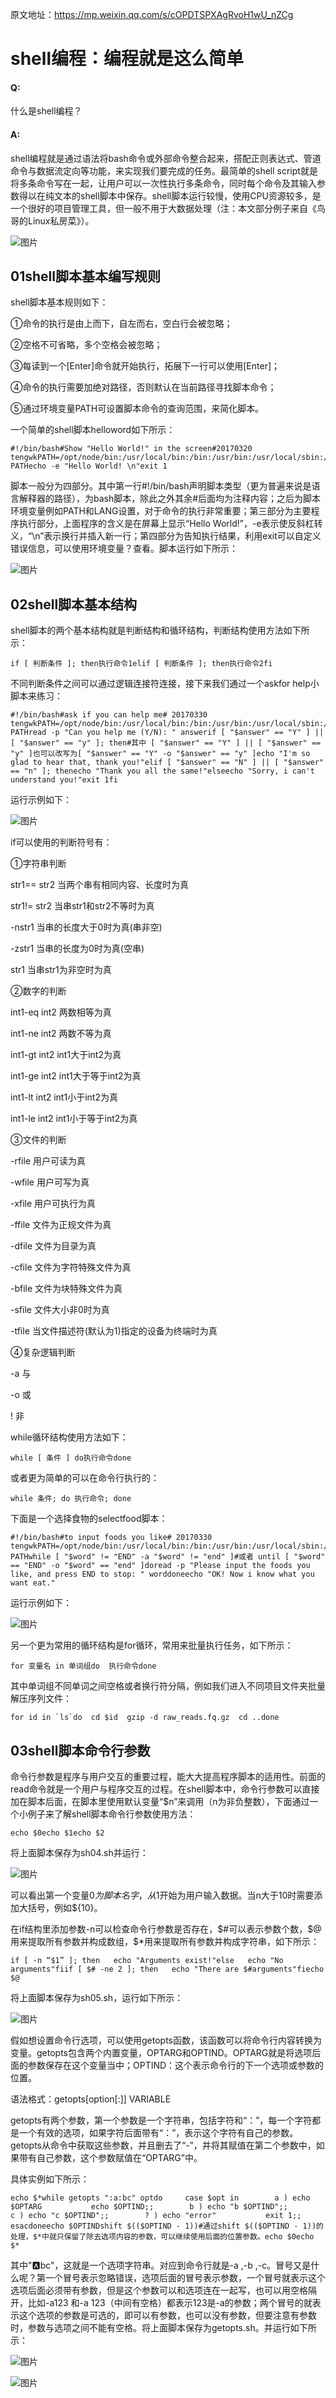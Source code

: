 原文地址：https://mp.weixin.qq.com/s/cOPDTSPXAgRvoH1wU_nZCg





# shell编程：编程就是这么简单



#### Q:

什么是shell编程？



#### A:

shell编程就是通过语法将bash命令或外部命令整合起来，搭配正则表达式、管道命令与数据流定向等功能，来实现我们要完成的任务。最简单的shell script就是将多条命令写在一起，让用户可以一次性执行多条命令，同时每个命令及其输入参数得以在纯文本的shell脚本中保存。shell脚本运行较慢，使用CPU资源较多，是一个很好的项目管理工具，但一般不用于大数据处理（注：本文部分例子来自《鸟哥的Linux私房菜》）。







![图片](https://mmbiz.qpic.cn/mmbiz_jpg/ibj9nANUc6z5gia8CDicoHTAv7EFRvicoLP7M8yCzhcWhcT2t18VDicia7UekdeqHvv83NtdH07UNbefoIliagH8ByHzA/640?wx_fmt=jpeg&tp=wxpic&wxfrom=5&wx_lazy=1&wx_co=1)

## 01shell脚本基本编写规则

shell脚本基本规则如下：

①命令的执行是由上而下，自左而右，空白行会被忽略；

②空格不可省略，多个空格会被忽略；

③每读到一个[Enter]命令就开始执行，拓展下一行可以使用\[Enter]；

④命令的执行需要加绝对路径，否则默认在当前路径寻找脚本命令；

⑤通过环境变量PATH可设置脚本命令的查询范围，来简化脚本。

一个简单的shell脚本helloword如下所示：

```
#!/bin/bash#Show "Hello World!" in the screen#20170320 tengwkPATH=/opt/node/bin:/usr/local/bin:/bin:/usr/bin:/usr/local/sbin:/usr/sbin:/sbinexport PATHecho -e "Hello World! \n"exit 1
```

脚本一般分为四部分。其中第一行#!/bin/bash声明脚本类型（更为普遍来说是语言解释器的路径），为bash脚本，除此之外其余#后面均为注释内容；之后为脚本环境变量例如PATH和LANG设置，对于命令的执行非常重要；第三部分为主要程序执行部分，上面程序的含义是在屏幕上显示“Hello World!”，-e表示使反斜杠转义，“\n”表示换行并插入新一行；第四部分为告知执行结果，利用exit可以自定义错误信息，可以使用环境变量？查看。脚本运行如下所示：

![图片](https://mmbiz.qpic.cn/mmbiz_png/ibj9nANUc6z5gia8CDicoHTAv7EFRvicoLP7DIU7rnPzDpeDejXVp8YtNQQEjLF47ICkbCvQRWEibVngxAtujViaIPEQ/640?wx_fmt=png&tp=wxpic&wxfrom=5&wx_lazy=1&wx_co=1)

## 02shell脚本基本结构

shell脚本的两个基本结构就是判断结构和循环结构，判断结构使用方法如下所示：

```
if [ 判断条件 ]; then执行命令1elif [ 判断条件 ]; then执行命令2fi
```

不同判断条件之间可以通过逻辑连接符连接，接下来我们通过一个askfor help小脚本来练习：

```
#!/bin/bash#ask if you can help me# 20170330 tengwkPATH=/opt/node/bin:/usr/local/bin:/bin:/usr/bin:/usr/local/sbin:/usr/sbin:/sbinexport PATHread -p "Can you help me (Y/N): " answerif [ "$answer" == "Y" ] || [ "$answer" == "y" ]; then#其中 [ "$answer" == "Y" ] || [ "$answer" == "y" ]也可以改写为[ "$answer" == "Y" -o "$answer" == "y" ]echo "I'm so glad to hear that, thank you!"elif [ "$answer" == "N" ] || [ "$answer" == "n" ]; thenecho "Thank you all the same!"elseecho "Sorry, i can't understand you!"exit 1fi
```

运行示例如下：

![图片](https://mmbiz.qpic.cn/mmbiz_png/ibj9nANUc6z5gia8CDicoHTAv7EFRvicoLP72maUYLxcxRcF0dAwmN894qULDuQkVIc7LoVpY0ziatqQGdYELjfArPA/640?wx_fmt=png&tp=wxpic&wxfrom=5&wx_lazy=1&wx_co=1)

if可以使用的判断符号有：

①字符串判断

str1== str2 当两个串有相同内容、长度时为真

str1!= str2  当串str1和str2不等时为真

-nstr1     当串的长度大于0时为真(串非空)

-zstr1     当串的长度为0时为真(空串)

str1       当串str1为非空时为真

②数字的判断

int1-eq int2    两数相等为真

int1-ne int2    两数不等为真

int1-gt int2    int1大于int2为真

int1-ge int2    int1大于等于int2为真

int1-lt int2     int1小于int2为真

int1-le int2     int1小于等于int2为真

③文件的判断

-rfile  用户可读为真

-wfile  用户可写为真

-xfile  用户可执行为真

-ffile  文件为正规文件为真

-dfile  文件为目录为真

-cfile  文件为字符特殊文件为真

-bfile  文件为块特殊文件为真

-sfile  文件大小非0时为真

-tfile  当文件描述符(默认为1)指定的设备为终端时为真

④复杂逻辑判断

-a  与

-o  或

!   非

while循环结构使用方法如下：

```
while [ 条件 ] do执行命令done
```

或者更为简单的可以在命令行执行的：

```
while 条件; do 执行命令; done
```

下面是一个选择食物的selectfood脚本：

```
#!/bin/bash#to input foods you like# 20170330 tengwkPATH=/opt/node/bin:/usr/local/bin:/bin:/usr/bin:/usr/local/sbin:/usr/sbin:/sbinexport PATHwhile [ "$word" != "END" -a "$word" != "end" ]#或者 until [ "$word" == "END" -o "$word" == "end" ]doread -p "Please input the foods you like, and press END to stop: " worddoneecho "OK! Now i know what you want eat."
```

运行示例如下：

![图片](https://mmbiz.qpic.cn/mmbiz_png/ibj9nANUc6z5gia8CDicoHTAv7EFRvicoLP7g9HaswV3LOLEcRaRVmpa96uTAvIy621Sezl81byJUibnHj3UONzLcXg/640?wx_fmt=png&tp=wxpic&wxfrom=5&wx_lazy=1&wx_co=1)

另一个更为常用的循环结构是for循环，常用来批量执行任务，如下所示：

```
for 变量名 in 单词组do  执行命令done
```

其中单词组不同单词之间空格或者换行符分隔，例如我们进入不同项目文件夹批量解压序列文件：

```
for id in `ls`do  cd $id  gzip -d raw_reads.fq.gz  cd ..done
```

## 03shell脚本命令行参数

命令行参数是程序与用户交互的重要过程，能大大提高程序脚本的适用性。前面的read命令就是一个用户与程序交互的过程。在shell脚本中，命令行参数可以直接加在脚本后面，在脚本里使用默认变量“$n”来调用（n为非负整数），下面通过一个小例子来了解shell脚本命令行参数使用方法：

```
echo $0echo $1echo $2
```

将上面脚本保存为sh04.sh并运行：

![图片](https://mmbiz.qpic.cn/mmbiz_png/ibj9nANUc6z5gia8CDicoHTAv7EFRvicoLP7rQ7jOnedNCYqmeTcexYzuRNPxCwTicV1yjFnia44k3JU3Wtqp1uBcFnw/640?wx_fmt=png&tp=wxpic&wxfrom=5&wx_lazy=1&wx_co=1)

可以看出第一个变量$0为脚本名字，从$1开始为用户输入数据。当n大于10时需要添加大括号，例如${10}。

在if结构里添加参数-n可以检查命令行参数是否存在，$#可以表示参数个数，$@用来提取所有参数并构成数组，$*用来提取所有参数并构成字符串，如下所示：

```
if [ -n “$1” ]; then   echo "Arguments exist!"else   echo "No arguments"fiif [ $# -ne 2 ]; then   echo "There are $#arguments"fiecho $@
```

将上面脚本保存为sh05.sh，运行如下所示：

![图片](https://mmbiz.qpic.cn/mmbiz_png/ibj9nANUc6z5gia8CDicoHTAv7EFRvicoLP7zU832nkZwnrmq1OrWUvlWWfuH8CTiaCtfArSLYgENt2sK3aGO6uGiatg/640?wx_fmt=png&tp=wxpic&wxfrom=5&wx_lazy=1&wx_co=1)

假如想设置命令行选项，可以使用getopts函数，该函数可以将命令行内容转换为变量。getopts包含两个内置变量，OPTARG和OPTIND。OPTARG就是将选项后面的参数保存在这个变量当中；OPTIND：这个表示命令行的下一个选项或参数的位置。

语法格式：getopts[option[:]] VARIABLE

getopts有两个参数，第一个参数是一个字符串，包括字符和“：”，每一个字符都是一个有效的选项，如果字符后面带有“：”，表示这个字符有自己的参数。getopts从命令中获取这些参数，并且删去了“-”，并将其赋值在第二个参数中，如果带有自己参数，这个参数赋值在“OPTARG”中。

具体实例如下所示：

```
echo $*while getopts ":a:bc" optdo     case $opt in        a ) echo $OPTARG           echo $OPTIND;;        b ) echo "b $OPTIND";;        c ) echo "c $OPTIND";;        ? ) echo "error"           exit 1;;     esacdoneecho $OPTINDshift $(($OPTIND - 1))#通过shift $(($OPTIND - 1))的处理，$*中就只保留了除去选项内容的参数，可以继续使用后面的位置参数。echo $0echo $*
```

其中":a:bc"，这就是一个选项字符串。对应到命令行就是-a ,-b ,-c。冒号又是什么呢？第一个冒号表示忽略错误，选项后面的冒号表示参数，一个冒号就表示这个选项后面必须带有参数，但是这个参数可以和选项连在一起写，也可以用空格隔开，比如-a123 和-a 123（中间有空格）都表示123是-a的参数；两个冒号的就表示这个选项的参数是可选的，即可以有参数，也可以没有参数，但要注意有参数时，参数与选项之间不能有空格。将上面脚本保存为getopts.sh。并运行如下所示：

![图片](https://mmbiz.qpic.cn/mmbiz_png/ibj9nANUc6z5gia8CDicoHTAv7EFRvicoLP7n6vH9l6omicTia4YiaBqb7UUzwth6richUjiadTONEFXV3Vv9eKdQwCXP0w/640?wx_fmt=png&tp=wxpic&wxfrom=5&wx_lazy=1&wx_co=1)

![图片](https://mmbiz.qpic.cn/mmbiz_gif/ibj9nANUc6z5gia8CDicoHTAv7EFRvicoLP7lMRaqGdIWHqAqXAw7Cud0xaNmxeQr4DTNmEEpPwUacsdHRymLYYM9Q/640?wx_fmt=gif&tp=wxpic&wxfrom=5&wx_lazy=1)

